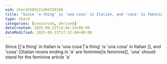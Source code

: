 ```yaml
---
uid: shard2509221404338340
title: "Since 'a thing' is 'una cosa' in Italian, and 'cosa' is feminine, 'una' stands for the feminine article 'a'"
type: shard
categories: [unsourced, derived]
dateCreated: 2025-09-22T14:04:33+08:00
dateModified: 2025-09-23T17:32:04+08:00
---
```

Since [['a thing' in Italian is 'una cosa'|'a thing' is 'una cosa' in Italian ]], and 'cosa' [[Italian nouns ending in 'a' are feminine|is feminine]], 'una' should stand for the feminine article 'a'